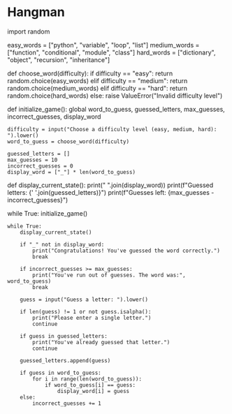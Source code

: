 # Hangman

import random

easy_words = ["python", "variable", "loop", "list"]
medium_words = ["function", "conditional", "module", "class"]
hard_words = ["dictionary", "object", "recursion", "inheritance"]

def choose_word(difficulty):
    if difficulty == "easy":
        return random.choice(easy_words)
    elif difficulty == "medium":
        return random.choice(medium_words)
    elif difficulty == "hard":
        return random.choice(hard_words)
    else:
        raise ValueError("Invalid difficulty level")

def initialize_game():
    global word_to_guess, guessed_letters, max_guesses, incorrect_guesses, display_word

    difficulty = input("Choose a difficulty level (easy, medium, hard): ").lower()
    word_to_guess = choose_word(difficulty)

    guessed_letters = []
    max_guesses = 10
    incorrect_guesses = 0
    display_word = ["_"] * len(word_to_guess)

def display_current_state():
    print(" ".join(display_word))
    print(f"Guessed letters: {' '.join(guessed_letters)}")
    print(f"Guesses left: {max_guesses - incorrect_guesses}")

while True:
    initialize_game()

    while True:
        display_current_state()

        if "_" not in display_word:
            print("Congratulations! You've guessed the word correctly.")
            break

        if incorrect_guesses >= max_guesses:
            print("You've run out of guesses. The word was:", word_to_guess)
            break

        guess = input("Guess a letter: ").lower()

        if len(guess) != 1 or not guess.isalpha():
            print("Please enter a single letter.")
            continue

        if guess in guessed_letters:
            print("You've already guessed that letter.")
            continue

        guessed_letters.append(guess)

        if guess in word_to_guess:
            for i in range(len(word_to_guess)):
                if word_to_guess[i] == guess:
                    display_word[i] = guess
        else:
            incorrect_guesses += 1
